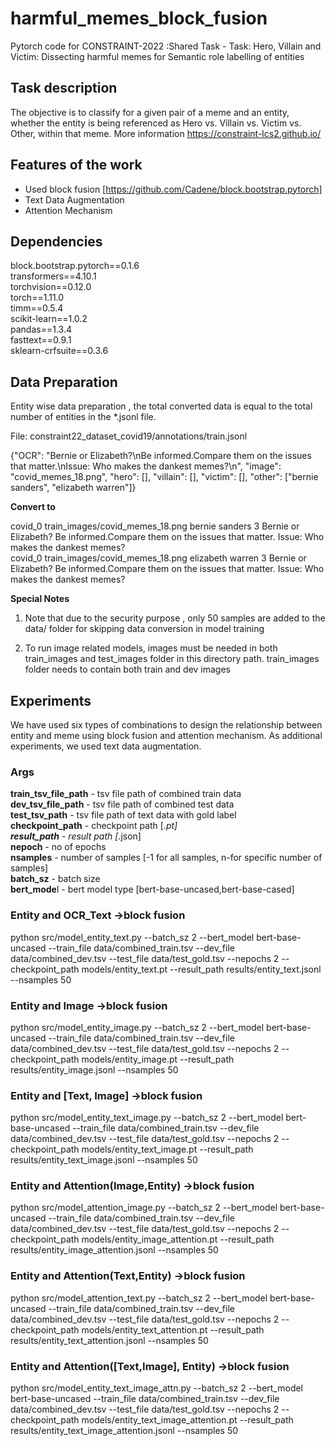 # harmful_memes_block_fusion
Pytorch code for CONSTRAINT-2022 :Shared Task - Task: Hero, Villain and Victim: Dissecting harmful memes for Semantic role labelling of entities 

## Task description 

 The objective is to classify for a given pair of a meme and an entity, whether the entity is being referenced as Hero vs. Villain vs. Victim vs. Other, within that meme. More information  https://constraint-lcs2.github.io/ 

## Features of the work 
- Used block fusion  [https://github.com/Cadene/block.bootstrap.pytorch]
- Text Data Augmentation 
- Attention Mechanism 

## Dependencies 

block.bootstrap.pytorch==0.1.6 <br/>
transformers==4.10.1 <br/>
torchvision==0.12.0 <br/>
torch==1.11.0 <br/>
timm==0.5.4 <br/>
scikit-learn==1.0.2 <br/>
pandas==1.3.4 <br/>
fasttext==0.9.1 <br/>
sklearn-crfsuite==0.3.6

## Data Preparation 
Entity wise data preparation , the total converted data is equal to the total number of entities in the *.jsonl file. 

File: constraint22_dataset_covid19/annotations/train.jsonl

{"OCR": "Bernie or Elizabeth?\nBe informed.Compare them on the issues that matter.\nIssue: Who makes the dankest memes?\n", "image": "covid_memes_18.png", "hero": [], "villain": [], "victim": [], "other": ["bernie sanders", "elizabeth warren"]}

<b>Convert to </b>

covid_0	train_images/covid_memes_18.png	bernie sanders	3	Bernie or Elizabeth? Be informed.Compare them on the issues that matter. Issue: Who makes the dankest memes? <br/>
covid_0	train_images/covid_memes_18.png	elizabeth warren	3	Bernie or Elizabeth? Be informed.Compare them on the issues that matter. Issue: Who makes the dankest memes? <br/>

<b>Special Notes</b>
1. Note that due to the security purpose , only 50 samples are added to the data/ folder for skipping data conversion in model training</b> 

2. To run image related models,  images must be needed in both train_images and test_images folder in this directory path. train_images folder needs to contain both train and dev images</b>



## Experiments 

We have used six types of combinations to design the relationship between entity and meme using block fusion and attention mechanism. As additional experiments, we used text data augmentation. 

### Args
<b>train_tsv_file_path</b> - tsv file path of combined train data <br/>
<b>dev_tsv_file_path</b> - tsv file path of combined test data <br/>
<b>test_tsv_path</b> - tsv file path of text data with gold label <br/>
<b>checkpoint_path</b> - checkpoint path [*.pt] <br/>
<b>result_path</b> - result path [*.json] <br/>
<b>nepoch</b> - no of epochs <br/>
<b>nsamples</b> - number of samples [-1 for all samples, n-for specific number of samples] <br/>
<b>batch_sz</b> - batch size <br/>
<b>bert_mode</b>l - bert model type [bert-base-uncased,bert-base-cased] <br/>


### Entity and OCR_Text ->block fusion
python src/model_entity_text.py  --batch_sz 2 --bert_model bert-base-uncased --train_file data/combined_train.tsv  --dev_file data/combined_dev.tsv --test_file data/test_gold.tsv --nepochs 2 --checkpoint_path models/entity_text.pt --result_path results/entity_text.jsonl --nsamples 50



### Entity and Image ->block fusion
python src/model_entity_image.py  --batch_sz 2 --bert_model bert-base-uncased --train_file data/combined_train.tsv  --dev_file data/combined_dev.tsv --test_file data/test_gold.tsv --nepochs 2 --checkpoint_path models/entity_image.pt --result_path results/entity_image.jsonl --nsamples 50

### Entity and [Text, Image] ->block fusion
python src/model_entity_text_image.py  --batch_sz 2 --bert_model bert-base-uncased --train_file data/combined_train.tsv  --dev_file data/combined_dev.tsv --test_file data/test_gold.tsv --nepochs 2 --checkpoint_path models/entity_text_image.pt --result_path results/entity_text_image.jsonl --nsamples 50

### Entity and Attention(Image,Entity) ->block fusion
python src/model_attention_image.py  --batch_sz 2 --bert_model bert-base-uncased --train_file data/combined_train.tsv  --dev_file data/combined_dev.tsv --test_file data/test_gold.tsv --nepochs 2 --checkpoint_path models/entity_image_attention.pt --result_path results/entity_image_attention.jsonl --nsamples 50

### Entity and Attention(Text,Entity) ->block fusion
python src/model_attention_text.py  --batch_sz 2 --bert_model bert-base-uncased --train_file data/combined_train.tsv  --dev_file data/combined_dev.tsv --test_file data/test_gold.tsv --nepochs 2 --checkpoint_path models/entity_text_attention.pt --result_path results/entity_text_attention.jsonl --nsamples 50


### Entity and Attention([Text,Image], Entity) ->block fusion
python src/model_entity_text_image_attn.py  --batch_sz 2 --bert_model bert-base-uncased --train_file data/combined_train.tsv  --dev_file data/combined_dev.tsv --test_file data/test_gold.tsv --nepochs 2 --checkpoint_path models/entity_text_image_attention.pt --result_path results/entity_text_image_attention.jsonl --nsamples 50



